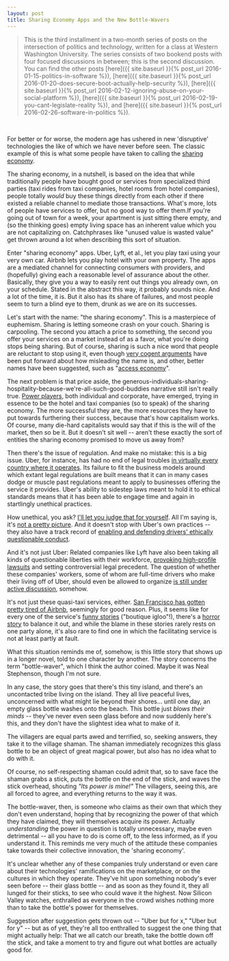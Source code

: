 ```yaml
---
layout: post
title: Sharing Economy Apps and the New Bottle-Wavers
---
```



> This is the third installment in a two-month series of posts on the intersection of politics and technology, written for a class at Western Washington University. The series consists of two bookend posts with four focused discussions in between; this is the second discussion. You can find the other posts [here]({{ site.baseurl }}{% post_url 2016-01-15-politics-in-software %}), [here]({{ site.baseurl }}{% post_url 2016-01-20-does-secure-boot-actually-help-security %}), [here]({{ site.baseurl }}{% post_url 2016-02-12-ignoring-abuse-on-your-social-platform %}), [here]({{ site.baseurl }}{% post_url 2016-02-19-you-cant-legislate-reality %}), and [here]({{ site.baseurl }}{% post_url 2016-02-26-software-in-politics %}).

<br/>

For better or for worse, the modern age has ushered in new 'disruptive' technologies the like of which we have never before seen. The classic example of this is what some people have taken to calling the [sharing economy](https://en.wikipedia.org/wiki/Sharing_economy).

The sharing economy, in a nutshell, is based on the idea that while traditionally people have bought good or services from specialized third parties (taxi rides from taxi companies, hotel rooms from hotel companies), people totally _would_ buy these things directly from each other if there existed a reliable channel to mediate those transactions. What's more, lots of people have services to offer, but no good way to offer them.If you're going out of town for a week, your apartment is just sitting there empty, and (so the thinking goes) empty living space has an inherent value which you are not capitalizing on. Catchphrases like "unused value is wasted value" get thrown around a lot when describing this sort of situation.

Enter "sharing economy" apps. Uber, Lyft, et al., let you play taxi using your very own car. Airbnb lets you play hotel with your own property. The apps are a mediated channel for connecting consumers with providers, and (hopefully) giving each a reasonable level of assurance about the other. Basically, they give you a way to easily rent out things you already own, on your schedule. Stated in the abstract this way, it probably sounds nice. And a lot of the time, it is. But it also has its share of failures, and most people seem to turn a blind eye to them, drunk as we are on its successes.

Let's start with the name: "the sharing economy". This is a masterpiece of euphemism. Sharing is letting someone crash on your couch. Sharing is carpooling. The second you attach a price to something, the second you offer your services on a market instead of as a favor, what you're doing stops being sharing. But of course, sharing is such a nice word that people are reluctant to stop using it, even though [very cogent arguments](https://hbr.org/2015/01/the-sharing-economy-isnt-about-sharing-at-all) have been put forward about how misleading the name is, and other, better names have been suggested, such as "[access economy](https://en.wikipedia.org/wiki/Access_economy)".

The next problem is that price aside, the generous-individuals-sharing-hospitality-because-we're-all-such-good-buddies narrative still isn't really true. [Power players](https://hbr.org/2015/03/the-sharing-economys-new-middlemen?cm_sp=Article-_-Links-_-Top%20of%20Page%20Recirculation), both individual and corporate, have emerged, trying in essence to be the hotel and taxi companies (so to speak) of the sharing economy. The more successful they are, the more resources they have to put towards furthering their success, because that's how capitalism works. Of course, many die-hard capitalists would say that if this is the will of the market, then so be it. But it doesn't sit well -- aren't these exactly the sort of entities the sharing economy promised to move us away from?

Then there's the issue of regulation. And make no mistake: this is a big issue. Uber, for instance, has had no end of legal troubles [in virtually every country where it operates](https://en.wikipedia.org/wiki/Legal_status_of_Uber%27s_service). Its failure to fit the business models around which extant legal regulations are built means that it can in many cases dodge or muscle past regulations meant to apply to businesses offering the service it provides. Uber's ability to sidestep laws meant to hold it to ethical standards means that it has been able to engage time and again in startlingly unethical practices.

How unethical, you ask? [I'll let you judge that for yourself](http://lmgtfy.com/?q=uber+unethical+practices). All I'm saying is, it's [not a pretty picture](http://arstechnica.com/business/2014/11/uber-exec-suggests-opposition-research-on-journalists/). And it doesn't stop with Uber's own practices -- they also have a track record of [enabling and defending drivers' ethically questionable conduct](http://fortune.com/2016/01/12/uber-pregnancy/).

And it's not just Uber: Related companies like Lyft have also been taking all kinds of questionable liberties with their workforce, [provoking high-profile lawsuits](http://arstechnica.com/tech-policy/2016/01/lyft-drivers-settle-labor-lawsuit-with-12-25m-payment-new-work-agreement/) and setting controversial legal precedent. The question of whether these companies' workers, some of whom are full-time drivers who make their living off of Uber, should even be allowed to organize [is still under active discussion](http://www.ibtimes.com/why-uber-lyft-driver-union-push-could-disrupt-gig-economy-2232778), somehow.

It's not just these quasi-taxi services, either. [San Francisco has gotten pretty tired of Airbnb](http://www.vice.com/read/for-better-or-worse-airbnb-is-here-to-stay-in-san-francisco-1104), seemingly for good reason. Plus, it seems like for every one of the service's [funny stories](http://www.nbcnews.com/storyline/monster-storm/brooklyn-igloo-gets-iced-airbnb-s-rental-rules-n504161) ("boutique igloo"!), there's a [horror](https://www.theatlantic.com/technology/archive/2019/03/what-happens-when-you-find-cameras-your-airbnb/585007/) [story](http://www.vice.com/read/my-wedding-night-was-interrupted-by-a-coke-fuelled-orgy-in-my-apartment) to balance it out, and while the blame in these stories rarely rests on one party alone, it's also rare to find one in which the facilitating service is not at least partly at fault.

What this situation reminds me of, somehow, is this little story that shows up in a longer novel, told to one character by another. The story concerns the term "bottle-waver", which I think the author coined. Maybe it was Neal Stephenson, though I'm not sure.

In any case, the story goes that there's this tiny island, and there's an uncontacted tribe living on the island. They all live peaceful lives, unconcerned with what might lie beyond their shores... until one day, an empty glass bottle washes onto the beach. This bottle just _blows their minds_ -- they've never even seen glass before and now suddenly here's this, and they don't have the slightest idea what to make of it.

The villagers are equal parts awed and terrified, so, seeking answers, they take it to the village shaman. The shaman immediately recognizes this glass bottle to be an object of great magical power, but also has no idea what to do with it.

Of course, no self-respecting shaman could admit that, so to save face the shaman grabs a stick, puts the bottle on the end of the stick, and waves the stick overhead, shouting _"Its power is mine!"_ The villagers, seeing this, are all forced to agree, and everything returns to the way it was.

The bottle-waver, then, is someone who claims as their own that which they don't even understand, hoping that by recognizing the power of that which they have claimed, they will themselves acquire its power. Actually _understanding_ the power in question is totally unnecessary, maybe even detrimental -- all you have to do is come off, to the less informed, as if you understand it. This reminds me very much of the attitude these companies take towards their collective innovation, the 'sharing economy'.

It's unclear whether any of these companies truly understand or even care about their technologies' ramifications on the marketplace, or on the cultures in which they operate. They've hit upon something nobody's ever seen before -- their glass bottle -- and as soon as they found it, they all lunged for their sticks, to see who could wave it the highest. Now Silicon Valley watches, enthralled as everyone in the crowd wishes nothing more than to take the bottle's power for themselves.

Suggestion after suggestion gets thrown out -- "Uber but for x," "Uber but for y" -- but as of yet, they're all too enthralled to suggest the one thing that might actually help: That we all catch our breath, take the bottle down off the stick, and take a moment to try and figure out what bottles are actually good for.
